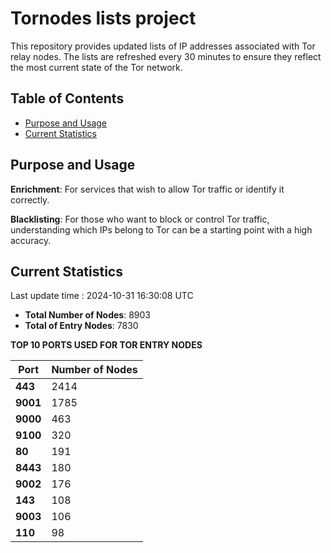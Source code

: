 # Tornodes lists project

This repository provides updated lists of IP addresses associated with Tor relay nodes. The lists are refreshed every 30 minutes to ensure they reflect the most current state of the Tor network.

## Table of Contents

- [Purpose and Usage](#purpose-and-usage)
- [Current Statistics](#current-statistics)


## Purpose and Usage

**Enrichment**: For services that wish to allow Tor traffic or identify it correctly.

**Blacklisting**: For those who want to block or control Tor traffic, understanding which IPs belong to Tor can be a starting point with a high accuracy.

## Current Statistics

Last update time : 2024-10-31 16:30:08 UTC

- **Total Number of Nodes**: 8903
- **Total of Entry Nodes**: 7830

**TOP 10 PORTS USED FOR TOR ENTRY NODES**

| **Port** | **Number of Nodes** |
|------|-----------------|
| **443**   | 2414  |
| **9001**   | 1785  |
| **9000**   | 463  |
| **9100**   | 320  |
| **80**   | 191  |
| **8443**   | 180  |
| **9002**   | 176  |
| **143**   | 108  |
| **9003**   | 106  |
| **110**   | 98  |

